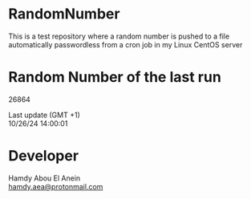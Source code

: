 # RandomNumber    
This is a test repository where a random number is pushed to a file automatically passwordless from a cron job in my Linux CentOS server    
# Random Number of the last run   
26864
      
Last update (GMT +1)    
10/26/24 14:00:01
# Developer    
Hamdy Abou El Anein   
hamdy.aea@protonmail.com
